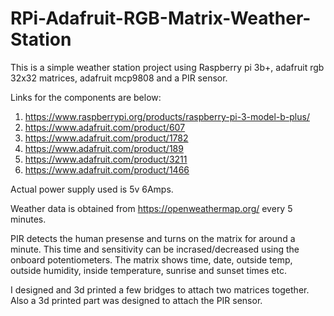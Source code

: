 # RPi-Adafruit-RGB-Matrix-Weather-Station

This is a simple weather station project using Raspberry pi 3b+, adafruit rgb 32x32 matrices, adafruit mcp9808 and a PIR sensor.

Links for the components are below:
1. https://www.raspberrypi.org/products/raspberry-pi-3-model-b-plus/
2. https://www.adafruit.com/product/607
3. https://www.adafruit.com/product/1782
4. https://www.adafruit.com/product/189
5. https://www.adafruit.com/product/3211
6. https://www.adafruit.com/product/1466 

Actual power supply used is 5v 6Amps.

Weather data is obtained from https://openweathermap.org/ every 5 minutes.

PIR detects the human presense and turns on the matrix for around a minute. This time and sensitivity can be incrased/decreased using the onboard potentiometers. The matrix shows time, date, outside temp, outside humidity, inside temperature, sunrise and sunset times etc.

I designed and 3d printed a few bridges to attach two matrices together. Also a 3d printed part was designed to attach the PIR sensor.

